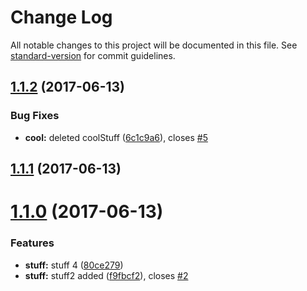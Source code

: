 # Change Log

All notable changes to this project will be documented in this file. See [standard-version](https://github.com/conventional-changelog/standard-version) for commit guidelines.

<a name="1.1.2"></a>
## [1.1.2](https://github.com/aherve/debug/compare/v1.1.1...v1.1.2) (2017-06-13)


### Bug Fixes

* **cool:** deleted coolStuff ([6c1c9a6](https://github.com/aherve/debug/commit/6c1c9a6)), closes [#5](https://github.com/aherve/debug/issues/5)



<a name="1.1.1"></a>
## [1.1.1](https://github.com/aherve/debug/compare/v1.1.0...v1.1.1) (2017-06-13)



<a name="1.1.0"></a>
# [1.1.0](https://github.com/aherve/debug/compare/0.0.2...1.1.0) (2017-06-13)


### Features

* **stuff:** stuff 4 ([80ce279](https://github.com/aherve/debug/commit/80ce279))
* **stuff:** stuff2 added ([f9fbcf2](https://github.com/aherve/debug/commit/f9fbcf2)), closes [#2](https://github.com/aherve/debug/issues/2)
